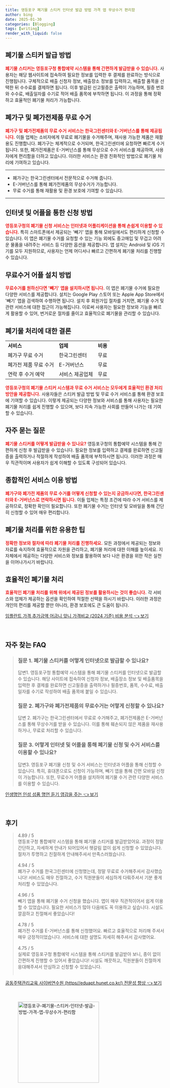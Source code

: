 ```yaml
---
title: 영등포구 폐기물 스티커 인터넷 발급 방법 가격 앱 무상수거 편리함
author: bing
date: 2025-01-30
categories: [Blogging]
tags: [writing]
render_with_liquid: false
---
```



<h2 id='폐기물 스티커 발급 방법'>폐기물 스티커 발급 방법</h2>

<p><b><span style="color: #ee2323;">폐기물 스티커는 영등포구청 통합예약 시스템을 통해 간편하게 발급받을 수 있습니다.</span></b> 사용자는 해당 웹사이트에 접속하여 필요한 정보를 입력한 후 결제를 완료하는 방식으로 진행됩니다. 구체적으로 배출 신청자 정보, 배출장소 정보를 입력하고, 배출할 품목을 선택한 뒤 수수료를 결제하면 됩니다. 이후 발급된 신고필증은 출력이 가능하며, 필증 번호와 수수료, 배출일자를 수기로 적어 배출 품목에 부착하면 됩니다. 이 과정을 통해 정확하고 효율적인 폐기물 처리가 가능합니다.</p>

<h2 id='폐가구 및 폐가전제품 무료 수거'>폐가구 및 폐가전제품 무료 수거</h2>

<p><b><span style="color: #ee2323;">폐가구 및 폐가전제품의 무료 수거 서비스는 한국그린센터와 E-거버넌스를 통해 제공됩니다.</span></b> 이들 업체는 소비자에게 무료로 폐기물을 수거해주며, 재사용 가능한 제품은 재활용도 진행합니다. 폐가구는 체계적으로 수거되며, 한국그린센터에 요청하면 빠르게 수거됩니다. 또한, 폐가전제품은 E-거버넌스를 통해 무상으로 수거 서비스를 제공하여, 사용자에게 편리함을 더하고 있습니다. 이러한 서비스는 환경 친화적인 방법으로 폐기물 처리에 기여하고 있습니다.</p>

<hr />

<ul>
    <li>폐가구는 한국그린센터에서 전문적으로 수거해 줍니다.</li>
    <li>E-거버넌스를 통해 폐가전제품의 무상수거가 가능합니다.</li>
    <li>무료 수거를 통해 재활용 및 환경 보호에 기여할 수 있습니다.</li>
</ul>

<hr />

<h2 id='인터넷 및 어플을 통한 신청 방법'>인터넷 및 어플을 통한 신청 방법</h2>

<p><b><span style="color: #ee2323;">영등포구청의 폐기물 신청 서비스는 인터넷과 어플리케이션을 통해 손쉽게 이용할 수 있습니다.</span></b> 특히 스마트폰에서 제공되는 '빼기' 앱을 통해 모바일에서도 편리하게 신청할 수 있습니다. 이 앱은 폐기물 수거를 요청할 수 있는 기능 외에도 중고매입 및 무겁고 어려운 물품을 내려주는 서비스 등 다양한 옵션을 제공합니다. 앱 설치는 Android 및 iOS 기기를 모두 지원하므로, 사용자는 언제 어디서나 빠르고 간편하게 폐기물 처리를 진행할 수 있습니다.</p>

<h2 id='무료수거 어플 설치 방법'>무료수거 어플 설치 방법</h2>

<p><b><span style="color: #ee2323;">무료수거를 원하신다면 '빼기' 앱을 설치하시면 됩니다.</span></b> 이 앱은 폐기물 수거에 필요한 다양한 서비스를 제공합니다. 설치는 Google Play 스토어 또는 Apple App Store에서 '빼기' 앱을 검색하여 수행하면 됩니다. 설치 후 회원가입 절차를 거치면, 폐기물 수거 및 관련 서비스에 대한 접근이 가능해집니다. 이로써 사용자는 필요한 정보와 기능을 빠르게 활용할 수 있어, 번거로운 절차를 줄이고 효율적으로 폐기물을 관리할 수 있습니다.</p>

<h2 id='폐기물 처리에 대한 결론'>폐기물 처리에 대한 결론</h2>

<table>
    <tr>
        <td><b>서비스</b></td>
        <td><b>업체</b></td>
        <td><b>비용</b></td>
    </tr>
    <tr>
        <td>폐가구 무료 수거</td>
        <td>한국그린센터</td>
        <td>무료</td>
    </tr>
    <tr>
        <td>폐가전 제품 무료 수거</td>
        <td>E-거버넌스</td>
        <td>무료</td>
    </tr>
    <tr>
        <td>연락 후 수거 예약</td>
        <td>서비스 제공업체</td>
        <td>무료</td>
    </tr>
</table>

<p><b><span style="color: #ee2323;">영등포구청의 폐기물 스티커 시스템과 무료 수거 서비스는 모두에게 효율적인 환경 처리 방안을 제공합니다.</span></b> 사용자들은 스티커 발급 방법 및 무료 수거 서비스를 통해 환경 보호에 기여할 수 있습니다. 이렇게 제공되는 다양한 정보와 서비스를 통해 사용자는 필요한 폐기물 처리를 쉽게 진행할 수 있으며, 보다 지속 가능한 사회를 만들어 나가는 데 기여할 수 있습니다.</p>

<h2 id='자주 묻는 질문'>자주 묻는 질문</h2>

<p><b><span style="color: #ee2323;">폐기물 스티커를 어떻게 발급받을 수 있나요?</span></b> 영등포구청의 통합예약 시스템을 통해 간편하게 신청 후 발급받을 수 있습니다. 필요한 정보를 입력하고 결제를 완료하면 신고필증을 출력하거나 적절하게 작성하여 배출 품목에 부착하시면 됩니다. 이러한 과정은 매우 직관적이며 사용자가 쉽게 이해할 수 있도록 구성되어 있습니다.</p>

<h2 id='종합적인 서비스 이용 방법'>종합적인 서비스 이용 방법</h2>

<p><b><span style="color: #ee2323;">폐가구와 폐가전 제품의 무료 수거를 어떻게 신청할 수 있는지 궁금하시다면, 한국그린센터와 E-거버넌스로 연락하시면 됩니다.</span></b> 이들 업체는 특정 조건에 따라 수거 서비스를 제공하므로, 정확한 확인이 필요합니다. 또한 폐기물 수거는 인터넷 및 모바일을 통해 간단히 신청할 수 있어 매우 편리합니다.</p>

<h2 id='폐기물 처리를 위한 유용한 팁'>폐기물 처리를 위한 유용한 팁</h2>

<p><b><span style="color: #ee2323;">정확한 정보와 절차에 따라 폐기물 처리를 진행하세요.</span></b> 모든 과정에서 제공되는 정보와 자료를 숙지하여 효율적으로 자원을 관리하고, 폐기물 처리에 대한 이해를 높이세요. 지자체에서 제공하는 다양한 서비스와 정보를 활용하여 보다 나은 환경을 위한 작은 실천을 이어나가시기 바랍니다.</p>

<h2 id='효율적인 폐기물 처리'>효율적인 폐기물 처리</h2>

<p><b><span style="color: #ee2323;">효율적인 폐기물 처리를 위해 위에서 제공된 정보를 활용하시는 것이 좋습니다.</span></b> 각 서비스와 업체가 제공하는 옵션을 확인하여 적절한 선택을 하시기 바랍니다. 이러한 과정은 개인의 편리를 제공할 뿐만 아니라, 환경 보호에도 큰 도움이 됩니다.</p>


<p><a class="click-button" title="임플란트 가격 추가금액 어금니 앞니 가격비교 (2024 기준) 비용 분석" href="https://afficreate.github.io/posts/%EC%9E%84%ED%94%8C%EB%9E%80%ED%8A%B8-%EA%B0%80%EA%B2%A9-%EC%B6%94%EA%B0%80%EA%B8%88%EC%95%A1-%EC%96%B4%EA%B8%88%EB%8B%88-%EC%95%9E%EB%8B%88-%EA%B0%80%EA%B2%A9%EB%B9%84%EA%B5%90-(2024-%EA%B8%B0%EC%A4%80)-%EB%B9%84%EC%9A%A9-%EB%B6%84%EC%84%9D/" rel="dofollow">임플란트 가격 추가금액 어금니 앞니 가격비교 (2024 기준) 비용 분석 👈 보기</a></p><br>
<h2 id='자주_찾는_FAQ'>자주 찾는 FAQ</h2>
<div itemscope="" itemtype="https://schema.org/FAQPage"> 
<blockquote> 
<div itemscope="" itemprop="mainEntity" itemtype="https://schema.org/Question"> 
<h3 itemprop="name">질문 1. 폐기물 스티커를 어떻게 인터넷으로 발급할 수 있나요?</h3> 
<div itemscope="" itemprop="acceptedAnswer" itemtype="https://schema.org/Answer"> 
<span itemprop="text"> 
<p>답변1. 영등포구청 통합예약 시스템을 통해 폐기물 스티커를 인터넷으로 발급할 수 있습니다. 해당 사이트에 접속하여 신청자 정보, 배출장소 정보 및 배출품목을 입력한 후 결제를 완료하면 신고필증을 출력하거나 필증번호, 품목, 수수료, 배출일자를 수기로 작성하여 배출 품목에 붙일 수 있습니다.</p> 
</span> 
</div> 
</div> 
<div itemscope="" itemprop="mainEntity" itemtype="https://schema.org/Question"> 
<h3 itemprop="name">질문 2. 폐가구와 폐가전제품의 무료수거는 어떻게 신청할 수 있나요?</h3> 
<div itemscope="" itemprop="acceptedAnswer" itemtype="https://schema.org/Answer"> 
<span itemprop="text"> 
<p>답변 2. 폐가구는 한국그린센터에서 무료로 수거해주고, 폐가전제품은 E-거버넌스를 통해 무상수거를 받을 수 있습니다. 이를 통해 훼손되지 않은 제품을 재사용하거나, 무료로 처리할 수 있습니다.</p> 
</span> 
</div> 
</div> 
<div itemscope="" itemprop="mainEntity" itemtype="https://schema.org/Question"> 
<h3 itemprop="name">질문 3. 어떻게 인터넷 및 어플을 통해 폐기물 신청 및 수거 서비스를 이용할 수 있나요?</h3> 
<div itemscope="" itemprop="acceptedAnswer" itemtype="https://schema.org/Answer"> 
<span itemprop="text"> 
<p>답변3. 영등포구 폐기물 신청 및 수거 서비스는 인터넷과 어플을 통해 신청할 수 있습니다. 특히, 휴대폰으로도 신청이 가능하며, 빼기 앱을 통해 간편 모바일 신청이 가능합니다. 또한, 무료수거 어플을 설치하여 폐기물 수거 관련 다양한 서비스를 이용할 수 있습니다.</p> 
</span> 
</div> 
</div> 
</blockquote> 
</div>
<p><a class="click-button" title="인생명언 인성 성품 명언 듣기 영감을 주는" href="https://afficreate.github.io/posts/%EC%9D%B8%EC%83%9D%EB%AA%85%EC%96%B8-%EC%9D%B8%EC%84%B1-%EC%84%B1%ED%92%88-%EB%AA%85%EC%96%B8-%EB%93%A3%EA%B8%B0-%EC%98%81%EA%B0%90%EC%9D%84-%EC%A3%BC%EB%8A%94/" rel="dofollow">인생명언 인성 성품 명언 듣기 영감을 주는 👈 보기</a></p><br>
<h2 id='후기'>후기</h2>
<div itemscope itemtype="https://schema.org/Product">
  <blockquote>
  <div itemprop="review" itemscope itemtype="https://schema.org/Review">
      <div itemprop="reviewRating" itemscope itemtype="https://schema.org/Rating"> <span itemprop="ratingValue">4.89</span> / <span itemprop="bestRating">5</span> </div>
      <span itemprop="reviewBody">영등포구청 통합예약 시스템을 통해 폐기물 스티커를 발급받았어요. 과정이 정말 간단하고, 자세하게 안내가 되어있어서 헷갈림 없이 쉽게 신청할 수 있었습니다. 절차가 투명하고 친절하게 안내해주셔서 만족스러웠습니다.</span>
  </div>
  <br>
  <div itemprop="review" itemscope itemtype="https://schema.org/Review">
      <div itemprop="reviewRating" itemscope itemtype="https://schema.org/Rating"> <span itemprop="ratingValue">4.94</span> / <span itemprop="bestRating">5</span> </div>
      <span itemprop="reviewBody">폐가구 수거를 한국그린센터에 신청했는데, 정말 무료로 수거해주셔서 감사했습니다! 서비스도 매우 친절하고, 수거 직원분들이 세심하게 다뤄주셔서 기분 좋게 처리할 수 있었습니다.</span>
  </div>
  <br>
  <div itemprop="review" itemscope itemtype="https://schema.org/Review">
      <div itemprop="reviewRating" itemscope itemtype="https://schema.org/Rating"> <span itemprop="ratingValue">4.96</span> / <span itemprop="bestRating">5</span> </div>
      <span itemprop="reviewBody">빼기 앱을 통해 폐기물 수거 신청을 했습니다. 앱이 매우 직관적이어서 쉽게 이용할 수 있었습니다. 필요한 서비스가 많아 다음에도 꼭 이용하고 싶습니다. 시설도 깔끔하고 친절해서 좋았습니다!</span>
  </div>
  <br>
  <div itemprop="review" itemscope itemtype="https://schema.org/Review">
      <div itemprop="reviewRating" itemscope itemtype="https://schema.org/Rating"> <span itemprop="ratingValue">4.78</span> / <span itemprop="bestRating">5</span> </div>
      <span itemprop="reviewBody">폐가전 수거를 E-거버넌스를 통해 신청했어요. 빠르고 효율적으로 처리해 주셔서 매우 긍정적이었습니다. 서비스에 대한 설명도 자세히 해주셔서 감사했어요.</span>
  </div>
  <br>
  <div itemprop="review" itemscope itemtype="https://schema.org/Review">
      <div itemprop="reviewRating" itemscope itemtype="schema.org/Rating"> <span itemprop="ratingValue">4.75</span> / <span itemprop="bestRating">5</span> </div>
      <span itemprop="reviewBody">실제로 영등포구청 통합예약 시스템을 통해 스티커를 발급받아 보니, 종이 없이 간편하게 진행할 수 있어서 좋았습니다! 시설도 깨끗하고, 직원분들이 친절하게 응대해주셔서 안심하고 신청할 수 있었습니다.</span>
  </div>
  <br>
  </blockquote>
</div>
<p><a class="click-button" title="공동주택관리교육 사이버연수원 (https//eduapt.hunet.co.kr/) 전문성 향상" href="https://afficreate.github.io/posts/%EA%B3%B5%EB%8F%99%EC%A3%BC%ED%83%9D%EA%B4%80%EB%A6%AC%EA%B5%90%EC%9C%A1-%EC%82%AC%EC%9D%B4%EB%B2%84%EC%97%B0%EC%88%98%EC%9B%90-(httpseduapt.hunet.co.kr)-%EC%A0%84%EB%AC%B8%EC%84%B1-%ED%96%A5%EC%83%81/" rel="dofollow">공동주택관리교육 사이버연수원 (https//eduapt.hunet.co.kr/) 전문성 향상 👈 보기</a></p><br>
<figure class="image"><img src="https://afficreate.github.io/assets/img/thumbnail/영등포구-폐기물-스티커-인터넷-발급-방법-가격-앱-무상수거-편리함.webp" alt="영등포구-폐기물-스티커-인터넷-발급-방법-가격-앱-무상수거-편리함" width="256" height="256"></figure>